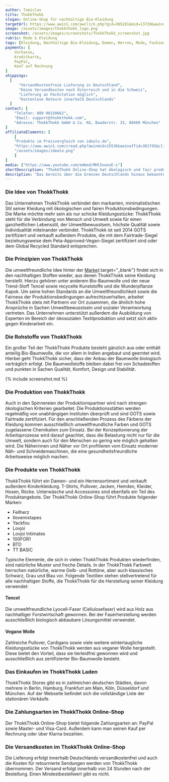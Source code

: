 ```yaml
---
author: Tomislav
title: ThokkThokk
slogan: Online-Shop für nachhaltige Bio-Kleidung
targetUrl: https://www.awin1.com/awclick.php?gid=365281&mid=13720&awinaffid=731132&linkid=2404971&clickref=
image: /assets/images/thokkthokk_logo.png
screenshot: /assets/images/screenshots/ThokkThokk_screenshot.jpg
rubric: Mode & Kleidung
tags: [Kleidung, Nachhaltige Bio-Kleidung, Damen, Herren, Mode, Fashion, Vegane Wolle, Tencel]
payments: [
    Vorkasse,
    Kreditkarte,
    PayPal,
    Kauf auf Rechnung
]
shippings:
  [
      "Versandkostenfreie Lieferung in Deutschland",
      "Keine Versandkosten nach Österreich und in die Schweiz",
      "Lieferung an Packstation möglich",
      "Kostenlose Retoure innerhalb Deutschlands"
  ]
contact: [
    "Telefon: 089 90150662", 
    "Email: support@thokkthokk.com",
    "Adresse: ThokkThokk GmbH & Co. KG, Baaderstr. 33, 80469 München"
]
affiliateElements: [
    [
    "Produkte im Preisvergleich von idealo.de", 
    "https://www.awin1.com/cread.php?awinmid=15536&awinaffid=381745&clickref=&ued=https%3A%2F%2Fwww.idealo.de%2Fpreisvergleich%2FMainSearchProductCategory.html%3Fq%3DThokkThokk", 
    "/assets/images/idealo.png"
    ]
]
media: ["https://www.youtube.com/embed/MHl5vwosE-s"]
shortDescription: "ThokkThokk Online-Shop hat ökologisch und fair produzierte Kleidung nach eigenen Designs sowie weiterer unterschiedlicher Labels im Sortiment."
description: "Das bereits über die Grenzen Deutschlands hinaus bekannte Münchner Label ThokkThokk verkauft fair produzierte Freizeitkleidung. In der Ökoszene sind die typischen minimalistischen Designs der Marke bereits echte Klassiker. Das besondere Lebensgefühl von ThokkThokk findet sich in den verschiedenen Kollektionen des Labels wieder. Diese beschäftigen sich vor allem mit der Beziehung zwischen Mensch und Natur sowie der Fähigkeit unserer natürlichen Umgebung, unsere Kreativität zu wecken."
---
```


### Die Idee von ThokkThokk

Das Unternehmen ThokkThokk verbindet den markanten, minimalistischen Stil seiner Kleidung mit ökologischen und fairen Produktionsbedingungen. Die Marke möchte mehr sein als nur schicke Kleidungsstücke: ThokkThokk steht für die Verbindung von Mensch und Umwelt sowie für einen ganzheitlichen Lebensstil, der Umweltbewusstsein, höchste Qualität sowie Individualität miteinander verbindet. ThokkThokk ist seit 2014 GOTS zertifiziert und verkauft außerdem Produkte, die mit dem Fairtrade-Siegel beziehungsweise dem Peta-Approved-Vegan-Siegel zertifiziert sind oder dem Global Recycled Standard entsprechen. 

### Die Prinzipien von ThokkThokk

Die umweltfreundliche Idee hinter der [Marke](https://www.thokkthokk.com/#info){:target="_blank"} findet sich in den nachhaltigen Stoffen wieder, aus denen ThokkThokk seine Kleidung herstellt. Hierzu gehören unter anderem Bio-Baumwolle und der neue Trend-Stoff Tencel sowie recycelte Kunststoffe und die Wunderpflanze Kapok. Um seine hohen Standards an die Umweltfreundlichkeit sowie die Fairness der Produktionsbedingungen aufrechtzuerhalten, arbeitet ThokkThokk stets mit Partnern vor Ort zusammen, die ähnlich hohe Ansprüche in Sachen Umweltbewusstsein und sozialer Verantwortung vertreten. Das Unternehmen unterstützt außerdem die Ausbildung von Experten im Bereich der ökosozialen Textilproduktion und setzt sich aktiv gegen Kinderarbeit ein.

### Die Rohstoffe von ThokkThokk

Ein großer Teil der ThokkThokk Produkte besteht gänzlich aus oder enthält anteilig Bio-Baumwolle, die vor allem in Indien angebaut und geerntet wird. Hierbei geht ThokkThokk sicher, dass der Anbau der Baumwolle biologisch verträglich erfolgt. Die Baumwollstoffe bleiben dabei frei von Schadstoffen und punkten in Sachen Qualität, Komfort, Design und Stabilität.

{% include screenshot.md %}

### Die Produktion von ThokkThokk

Auch in den Spinnereien der Produktionspartner wird nach strengen ökologischen Kriterien gearbeitet. Die Produktionsstätten werden regelmäßig von unabhängigen Instituten überprüft und sind GOTS sowie Fairtrade zertifiziert. Für den anschließenden Prozess des Färbens der Kleidung kommen ausschließlich umweltfreundliche Farben und GOTS zugelassene Chemikalien zum Einsatz. Bei der Konzeptionierung der Arbeitsprozesse wird darauf geachtet, dass die Belastung nicht nur für die Umwelt, sondern auch für den Menschen so gering wie möglich gehalten wird. Die Näherinnen und Näher vor Ort profitieren vom Einsatz moderner Näh- und Schneidemaschinen, die eine gesundheitsfreundliche Arbeitsweise möglich machen.

### Die Produkte von ThokkThokk

ThokkThokk führt ein Damen- und ein Herrensortiment und verkauft außerdem Kinderkleidung. T-Shirts, Pullover, Jacken, Hemden, Kleider, Hosen, Röcke. Unterwäsche und Accessoires sind ebenfalls ein Teil des Produktangebots. Der ThokkThokk Online-Shop führt Produkte folgender Marken:
 - Fellherz
 - Ilovemixtapes
 - Yackfou
 - Lovjoi 
 - Lovjoi Intimates 
 - 100FOR1
 - BTD 
 - TT BASIC

Typische Elemente, die sich in vielen ThokkThokk Produkten wiederfinden, sind natürliche Muster und freche Details. In der ThokkThokk Farbwelt herrschen natürliche, warme Gelb- und Rottöne, aber auch klassisches Schwarz, Grau und Blau vor. Folgende Textilien stehen stellvertretend für alle nachhaltigen Stoffe, die ThokkThokk für die Herstellung seiner Kleidung verwendet: 

#### Tencel

Die umweltfreundliche Lyocell-Faser (Cellulosefaser) wird aus Holz aus nachhaltiger Forstwirtschaft gewonnen. Bei der Faserherstellung werden ausschließlich biologisch abbaubare Lösungsmittel verwendet. 

#### Vegane Wolle

Zahlreiche Pullover, Cardigans sowie viele weitere wintertaugliche Kleidungsstücke von ThokkThokk werden aus veganer Wolle hergestellt. Diese bietet den Vorteil, dass sie tierleidfrei gewonnen wird und ausschließlich aus zertifizierter Bio-Baumwolle besteht.

### Das Einkaufen im ThokkThokk Laden

ThokkThokk Stores gibt es in zahlreichen deutschen Städten, davon mehrere in Berlin, Hamburg, Frankfurt am Main, Köln, Düsseldorf und München. Auf der Webseite befindet sich die vollständige Liste der stationären Verkäufe.

### Die Zahlungsarten im ThokkThokk Online-Shop

Der ThokkThokk Online-Shop bietet folgende Zahlungsarten an: PayPal sowie Master- und Visa-Card. Außerdem kann man seinen Kauf per Rechnung oder über Klarna bezahlen. 

### Die Versandkosten im ThokkThokk Online-Shop
Die Lieferung erfolgt innerhalb Deutschlands versandkostenfrei und auch die Kosten für retournierte Sendungen werden von ThokkThokk übernommen. Der Versand erfolgt innerhalb von 24 Stunden nach der Bestellung. Einen Mindestbestellwert gibt es nicht.